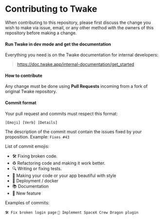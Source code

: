 # Contributing to Twake

When contributing to this repository, please first discuss the change you wish to make via issue,
email, or any other method with the owners of this repository before making a change.

#### Run Twake in dev mode and get the documentation

Everything you need is on the Twake documentation for internal developers:

> https://doc.twake.app/internal-documentation/get_started

#### How to contribute

Any change must be done using **Pull Requests** incoming from a fork of original Twake repository.

#### Commit format

Your pull request and commits must respect this format:

`[Emoji] [Verb] [Details]`

The description of the commit must contain the issues fixed by your proposition.
Example:
`Fixes #43`

List of commit emojis:

- 🛠 Fixing broken code.
- ♻️ Refactoring code and making it work better.
- 🔍 Writing or fixing tests.
- 🌈 Making your code or your app beautiful with style
- 🐳 Deployment / docker
- 📚 Documentation
- 🌟 New feature

Examples of commits:

`🛠 Fix broken login page`
`🌟 Implement SpaceX Crew Dragon plugin`
